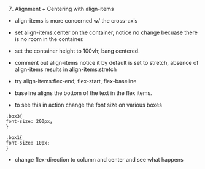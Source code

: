 

7) Alignment + Centering with align-items
  - align-items is more concerned w/ the cross-axis

  - set align-items:center on the container, notice no change becuase there is no room in the container.
  - set the container height to 100vh; bang centered.
  - comment out align-items notice it by default is set to stretch, absence of align-items results in align-items:stretch
  - try align-items:flex-end; flex-start, flex-baseline
  - baseline aligns the bottom of the text in the flex items.
  - to see this in action change the font size on various boxes
  ```
  .box3{
  font-size: 200px;
}

.box1{
  font-size: 10px;
}
```
- change flex-direction to column and center and see what happens
